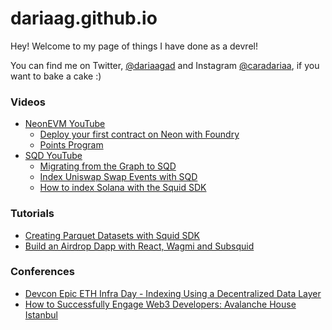# dariaag.github.io
Hey! Welcome to my page of things I have done as a devrel!

You can find me on Twitter, [@dariaagad](www.twitter.com/dariaagad) and Instagram [@caradariaa](www.instagram.com/caradariaa), if you want to bake a cake :)

### Videos

- [NeonEVM YouTube](https://www.youtube.com/@NeonEVM)
  - [Deploy your first contract on Neon with Foundry](https://www.youtube.com/watch?v=_vKXUZxSdSY)
  - [Points Program](https://www.youtube.com/watch?v=eIidJkupAK8)
- [SQD YouTube](https://www.youtube.com/@subsquid)
  - [Migrating from the Graph to SQD](https://www.youtube.com/watch?v=_lMM6h1fBUY) 
  - [Index Uniswap Swap Events with SQD](https://www.youtube.com/watch?v=SipZTzL96t8)
  - [How to index Solana with the Squid SDK](https://www.youtube.com/watch?v=2_LDh1idC7k) 


### Tutorials

- [Creating Parquet Datasets with Squid SDK](https://medium.com/subsquid/creating-parquet-datasets-with-squid-sdk-54a0262f3471)
- [Build an Airdrop Dapp with React, Wagmi and Subsquid](https://medium.com/subsquid/build-an-airdrop-dapp-with-react-wagmi-and-subsquid-ca0256dd74f5)


### Conferences

- [Devcon Epic ETH Infra Day - Indexing Using a Decentralized Data Layer](https://www.youtube.com/watch?v=RblD9z4PU8U)
- [How to Successfully Engage Web3 Developers: Avalanche House Istanbul](https://www.youtube.com/watch?v=pieN-iK33yg)
